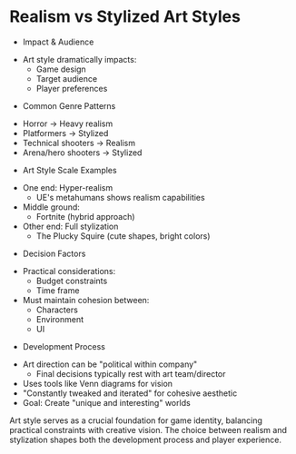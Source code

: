 # Realism vs Stylized Art Styles

* Impact & Audience
 - Art style dramatically impacts:
   * Game design
   * Target audience
   * Player preferences
 
* Common Genre Patterns
 - Horror → Heavy realism
 - Platformers → Stylized
 - Technical shooters → Realism
 - Arena/hero shooters → Stylized

* Art Style Scale Examples
 - One end: Hyper-realism 
   * UE's metahumans shows realism capabilities
 - Middle ground:
   * Fortnite (hybrid approach)
 - Other end: Full stylization
   * The Plucky Squire (cute shapes, bright colors)

* Decision Factors
 - Practical considerations:
   * Budget constraints
   * Time frame
 - Must maintain cohesion between:
   * Characters
   * Environment
   * UI

* Development Process
 - Art direction can be "political within company"
   * Final decisions typically rest with art team/director
 - Uses tools like Venn diagrams for vision
 - "Constantly tweaked and iterated" for cohesive aesthetic
 - Goal: Create "unique and interesting" worlds

Art style serves as a crucial foundation for game identity, balancing practical constraints with creative vision. The choice between realism and stylization shapes both the development process and player experience.